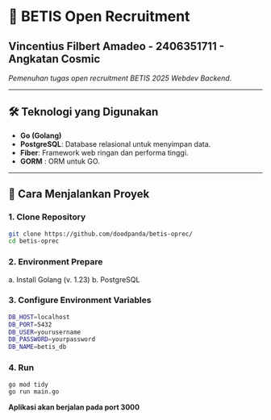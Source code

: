 # 📜 BETIS Open Recruitment
Vincentius Filbert Amadeo - 2406351711 - Angkatan Cosmic
---

_Pemenuhan tugas open recruitment BETIS 2025 Webdev Backend._

---

## 🛠️ Teknologi yang Digunakan

- **Go (Golang)**
- **PostgreSQL**: Database relasional untuk menyimpan data.
- **Fiber**: Framework web ringan dan performa tinggi.
- **GORM** : ORM untuk GO.
  
---

## 🚀 Cara Menjalankan Proyek

### 1. Clone Repository

```bash
git clone https://github.com/doodpanda/betis-oprec/
cd betis-oprec
```

### 2. Environment Prepare
a. Install Golang (v. 1.23)
b. PostgreSQL

### 3. Configure Environment Variables
```bash
DB_HOST=localhost
DB_PORT=5432
DB_USER=yourusername
DB_PASSWORD=yourpassword
DB_NAME=betis_db
```
### 4. Run 
```bash
go mod tidy
go run main.go
```

**Aplikasi akan berjalan pada port 3000**

